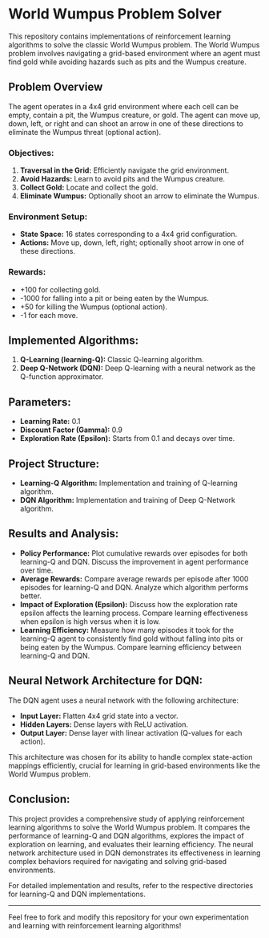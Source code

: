 # World Wumpus Problem Solver

This repository contains implementations of reinforcement learning algorithms to solve the classic World Wumpus problem. The World Wumpus problem involves navigating a grid-based environment where an agent must find gold while avoiding hazards such as pits and the Wumpus creature.

## Problem Overview
The agent operates in a 4x4 grid environment where each cell can be empty, contain a pit, the Wumpus creature, or gold. The agent can move up, down, left, or right and can shoot an arrow in one of these directions to eliminate the Wumpus threat (optional action).

### Objectives:
1. **Traversal in the Grid:** Efficiently navigate the grid environment.
2. **Avoid Hazards:** Learn to avoid pits and the Wumpus creature.
3. **Collect Gold:** Locate and collect the gold.
4. **Eliminate Wumpus:** Optionally shoot an arrow to eliminate the Wumpus.

### Environment Setup:
- **State Space:** 16 states corresponding to a 4x4 grid configuration.
- **Actions:** Move up, down, left, right; optionally shoot arrow in one of these directions.

### Rewards:
- +100 for collecting gold.
- -1000 for falling into a pit or being eaten by the Wumpus.
- +50 for killing the Wumpus (optional action).
- -1 for each move.

## Implemented Algorithms:
1. **Q-Learning (learning-Q):** Classic Q-learning algorithm.
2. **Deep Q-Network (DQN):** Deep Q-learning with a neural network as the Q-function approximator.

## Parameters:
- **Learning Rate:** 0.1
- **Discount Factor (Gamma):** 0.9
- **Exploration Rate (Epsilon):** Starts from 0.1 and decays over time.

## Project Structure:
- **Learning-Q Algorithm:** Implementation and training of Q-learning algorithm.
- **DQN Algorithm:** Implementation and training of Deep Q-Network algorithm.

## Results and Analysis:
- **Policy Performance:** Plot cumulative rewards over episodes for both learning-Q and DQN. Discuss the improvement in agent performance over time.
- **Average Rewards:** Compare average rewards per episode after 1000 episodes for learning-Q and DQN. Analyze which algorithm performs better.
- **Impact of Exploration (Epsilon):** Discuss how the exploration rate epsilon affects the learning process. Compare learning effectiveness when epsilon is high versus when it is low.
- **Learning Efficiency:** Measure how many episodes it took for the learning-Q agent to consistently find gold without falling into pits or being eaten by the Wumpus. Compare learning efficiency between learning-Q and DQN.

## Neural Network Architecture for DQN:
The DQN agent uses a neural network with the following architecture:
- **Input Layer:** Flatten 4x4 grid state into a vector.
- **Hidden Layers:** Dense layers with ReLU activation.
- **Output Layer:** Dense layer with linear activation (Q-values for each action).

This architecture was chosen for its ability to handle complex state-action mappings efficiently, crucial for learning in grid-based environments like the World Wumpus problem.

## Conclusion:
This project provides a comprehensive study of applying reinforcement learning algorithms to solve the World Wumpus problem. It compares the performance of learning-Q and DQN algorithms, explores the impact of exploration on learning, and evaluates their learning efficiency. The neural network architecture used in DQN demonstrates its effectiveness in learning complex behaviors required for navigating and solving grid-based environments.

For detailed implementation and results, refer to the respective directories for learning-Q and DQN implementations.

---

Feel free to fork and modify this repository for your own experimentation and learning with reinforcement learning algorithms!
